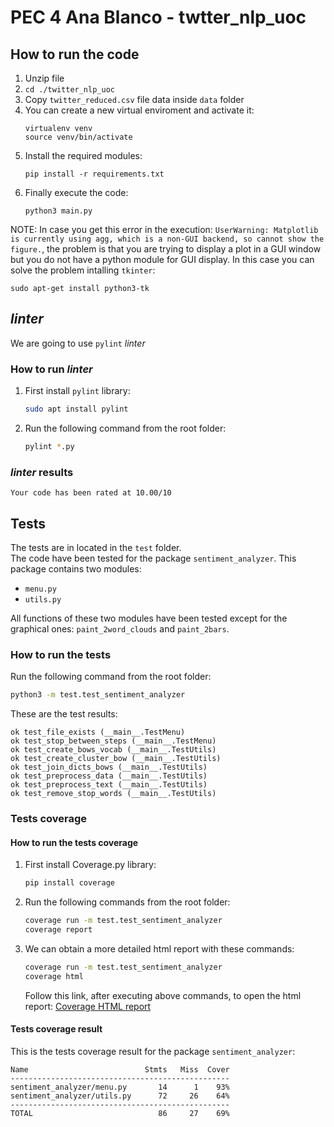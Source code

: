 # PEC 4 Ana Blanco - twtter_nlp_uoc


## How to run the code
1. Unzip file
2. `cd ./twitter_nlp_uoc`
3. Copy `twitter_reduced.csv` file data inside `data` folder
4. You can create a new virtual enviroment and activate it:
   ```shell
   virtualenv venv
   source venv/bin/activate
   ``` 
5. Install the required modules:
   ```shell
   pip install -r requirements.txt
   ``` 
6. Finally execute the code:
   ```shell
   python3 main.py
   ```
   
NOTE: In case you get this error in the execution:
`UserWarning: Matplotlib is currently using agg, which is a non-GUI backend,
so cannot show the figure.`, the problem is that you are trying to display a
plot in a GUI window but you do not have a python module for GUI display.
In this case you can solve the problem intalling `tkinter`:
```shell
sudo apt-get install python3-tk
```

## *linter*
We are going to use `pylint` *linter*
### How to run *linter*
1. First install `pylint` library:
    ```bash
    sudo apt install pylint
    ```
2. Run the following command from the root folder:
    ```bash
    pylint *.py
    ```
### *linter* results  
```commandline
Your code has been rated at 10.00/10
```



## Tests
The tests are in located in the `test` folder.  
The code have been tested for the package `sentiment_analyzer`.
This package contains two modules:
- `menu.py`
- `utils.py`

All functions of these two modules have been tested except for the graphical ones:
`paint_2word_clouds` and `paint_2bars`.

### How to run the tests
Run the following command from the root folder:
```bash
python3 -m test.test_sentiment_analyzer
```

These are the test results:
```commandline
ok test_file_exists (__main__.TestMenu)
ok test_stop_between_steps (__main__.TestMenu)
ok test_create_bows_vocab (__main__.TestUtils)
ok test_create_cluster_bow (__main__.TestUtils)
ok test_join_dicts_bows (__main__.TestUtils)
ok test_preprocess_data (__main__.TestUtils)
ok test_preprocess_text (__main__.TestUtils)
ok test_remove_stop_words (__main__.TestUtils)
```

### Tests coverage

#### How to run the tests coverage
1. First install Coverage.py library:
    ```bash
    pip install coverage
    ```
2. Run the following commands from the root folder:
   ```bash
   coverage run -m test.test_sentiment_analyzer
   coverage report
   ```
3. We can obtain a more detailed html report with these commands:
   ```bash
   coverage run -m test.test_sentiment_analyzer
   coverage html
   ```
   Follow this link, after executing above commands, to open the html report:
   [Coverage HTML report](/htmlcov/index.html)

#### Tests coverage result
This is the tests coverage result for the package `sentiment_analyzer`:
```commandline
Name                          Stmts   Miss  Cover
-------------------------------------------------
sentiment_analyzer/menu.py       14      1    93%
sentiment_analyzer/utils.py      72     26    64%
-------------------------------------------------
TOTAL                            86     27    69%
```
